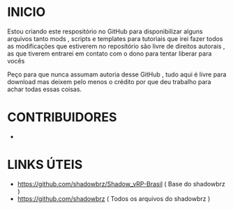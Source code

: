 # INICIO
Estou criando este respositório no GitHub para disponibilizar alguns arquivos tanto mods , scripts e templates para tutoriais que irei fazer
todos as modificações que estiverem no reposítório são livre de direitos autorais , as que tiverem entrarei em contato com o dono para tentar liberar para vocês

Peço para que nunca assumam autoria desse GitHub , tudo aqui é livre para download mas deixem pelo menos o crédito por que deu trabalho 
para achar todas essas coisas.

# CONTRIBUIDORES

-

# LINKS ÚTEIS
- https://github.com/shadowbrz/Shadow_vRP-Brasil ( Base do shadowbrz )
- https://github.com/shadowbrz ( Todos os arquivos do shadowbrz )
